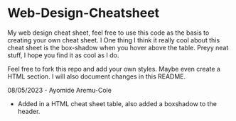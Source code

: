 # Web-Design-Cheatsheet
My web design cheat sheet, feel free to use this code as the basis to creating your own cheat sheet. I One thing I think it really cool about this cheat sheet is the box-shadow when you hover above the table. Preyy neat stuff, I hope you find it as cool as I do. 

Feel free to fork this repo and add your own styles. Maybe even create a HTML section. I will also document changes in this README.

08/05/2023 - Ayomide Aremu-Cole
- Added in a HTML cheat sheet table, also added a boxshadow to the header.
